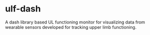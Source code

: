 # ulf-dash
A dash library based UL functioning monitor for visualizing data from wearable sensors developed for tracking upper limb functioning.
